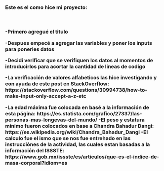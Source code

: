 <h3>Este es el como hice mi proyecto:<h3><br>
<p>-Primero agregué el titulo</p>
<p>-Despues empecé a agregar las variables y poner los inputs para ponerles datos</p>
<p>-Decidí verificar que se verifiquen los datos al momentos de introducirlos para acortar la cantidad de lineas de codigo</p>
<p>-La verificación de valores alfabeticos las hice investigando y con ayuda de este post en StackOverflow: https://stackoverflow.com/questions/30994738/how-to-make-input-only-accept-a-z-etc</p>
-La edad máxima fue colocada en basé a la información de esta página: https://es.statista.com/grafico/27337/las-personas-mas-longevas-del-mundo/
-El peso y estatura mínimo fueron colocados en base a Chandra Bahadur Dangi: https://es.wikipedia.org/wiki/Chandra_Bahadur_Dangi
-El calculo fue el ismo que se nos fue entrehado en las instrucciónes de la actividad, las cuales estan basadas a la información del ISSSTE: https://www.gob.mx/issste/es/articulos/que-es-el-indice-de-masa-corporal?idiom=es